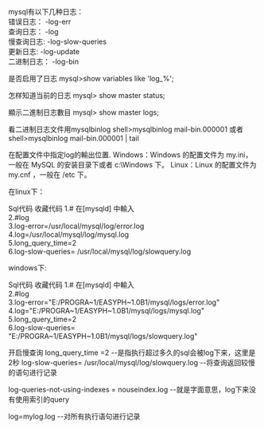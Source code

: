 
mysql有以下几种日志：  
   错误日志：     -log-err  
   查询日志：     -log  
   慢查询日志:   -log-slow-queries  
   更新日志:     -log-update  
   二进制日志： -log-bin  


是否启用了日志 
mysql>show variables like 'log_%'; 

怎样知道当前的日志 
mysql> show master status; 

顯示二進制日志數目 
mysql> show master logs; 

看二进制日志文件用mysqlbinlog 
shell>mysqlbinlog mail-bin.000001 
或者shell>mysqlbinlog mail-bin.000001 | tail 

在配置文件中指定log的輸出位置. 
Windows：Windows 的配置文件为 my.ini，一般在 MySQL 的安装目录下或者 c:\Windows 下。 
Linux：Linux 的配置文件为 my.cnf ，一般在 /etc 下。 

在linux下： 



Sql代码  收藏代码
1.# 在[mysqld] 中輸入  
2.#log  
3.log-error=/usr/local/mysql/log/error.log  
4.log=/usr/local/mysql/log/mysql.log  
5.long_query_time=2  
6.log-slow-queries= /usr/local/mysql/log/slowquery.log  



windows下: 



Sql代码  收藏代码
1.# 在[mysqld] 中輸入  
2.#log  
3.log-error="E:/PROGRA~1/EASYPH~1.0B1/mysql/logs/error.log"  
4.log="E:/PROGRA~1/EASYPH~1.0B1/mysql/logs/mysql.log"  
5.long_query_time=2  
6.log-slow-queries= "E:/PROGRA~1/EASYPH~1.0B1/mysql/logs/slowquery.log"  



开启慢查询 
long_query_time =2  --是指执行超过多久的sql会被log下来，这里是2秒 
log-slow-queries= /usr/local/mysql/log/slowquery.log  --将查询返回较慢的语句进行记录 

log-queries-not-using-indexes = nouseindex.log  --就是字面意思，log下来没有使用索引的query 

log=mylog.log  --对所有执行语句进行记录